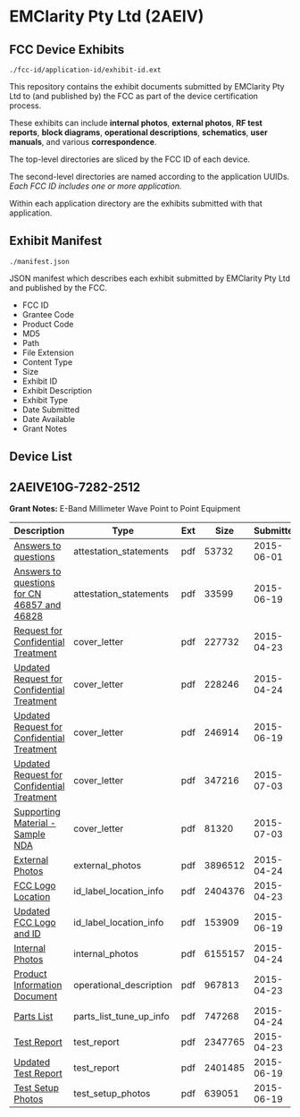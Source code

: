 # EMClarity Pty Ltd (2AEIV)
## FCC Device Exhibits

```
./fcc-id/application-id/exhibit-id.ext
```

This repository contains the exhibit documents submitted by EMClarity Pty Ltd to (and published by) the FCC as part of the device certification process.

These exhibits can include **internal photos**, **external photos**, **RF test reports**, **block diagrams**, **operational descriptions**, **schematics**, **user manuals**, and various **correspondence**.

The top-level directories are sliced by the FCC ID of each device.

The second-level directories are named according to the application UUIDs. *Each FCC ID includes one or more application.*

Within each application directory are the exhibits submitted with that application. 

## Exhibit Manifest

```
./manifest.json
```

JSON manifest which describes each exhibit submitted by EMClarity Pty Ltd and published by the FCC.

- FCC ID
- Grantee Code
- Product Code
- MD5
- Path
- File Extension
- Content Type
- Size
- Exhibit ID
- Exhibit Description
- Exhibit Type
- Date Submitted
- Date Available
- Grant Notes

## Device List
## 2AEIVE10G-7282-2512
**Grant Notes:** E-Band Millimeter Wave Point to Point Equipment

| Description | Type | Ext | Size | Submitted | Available |
| ----------- | ---- | --- | ---- | --------- | --------- |
| [Answers to questions](2AEIVE10G-7282-2512/414d661a8aa25fcb2f2eb0e8b6074dcf/2631394.pdf) | attestation_statements | pdf | 53732 | 2015-06-01 | 2015-07-08 |
| [Answers to questions for CN 46857 and 46828](2AEIVE10G-7282-2512/414d661a8aa25fcb2f2eb0e8b6074dcf/2653184.pdf) | attestation_statements | pdf | 33599 | 2015-06-19 | 2015-07-08 |
| [Request for Confidential Treatment](2AEIVE10G-7282-2512/414d661a8aa25fcb2f2eb0e8b6074dcf/2594936.pdf) | cover_letter | pdf | 227732 | 2015-04-23 | 2015-07-08 |
| [Updated Request for Confidential Treatment](2AEIVE10G-7282-2512/414d661a8aa25fcb2f2eb0e8b6074dcf/2595258.pdf) | cover_letter | pdf | 228246 | 2015-04-24 | 2015-07-08 |
| [Updated Request for Confidential Treatment](2AEIVE10G-7282-2512/414d661a8aa25fcb2f2eb0e8b6074dcf/2653158.pdf) | cover_letter | pdf | 246914 | 2015-06-19 | 2015-07-08 |
| [Updated Request for Confidential Treatment](2AEIVE10G-7282-2512/414d661a8aa25fcb2f2eb0e8b6074dcf/2665927.pdf) | cover_letter | pdf | 347216 | 2015-07-03 | 2015-07-08 |
| [Supporting Material - Sample NDA](2AEIVE10G-7282-2512/414d661a8aa25fcb2f2eb0e8b6074dcf/2665928.pdf) | cover_letter | pdf | 81320 | 2015-07-03 | 2015-07-08 |
| [External Photos](2AEIVE10G-7282-2512/414d661a8aa25fcb2f2eb0e8b6074dcf/2595253.pdf) | external_photos | pdf | 3896512 | 2015-04-24 | 2016-01-03 |
| [FCC Logo Location](2AEIVE10G-7282-2512/414d661a8aa25fcb2f2eb0e8b6074dcf/2594933.pdf) | id_label_location_info | pdf | 2404376 | 2015-04-23 | 2015-07-08 |
| [Updated FCC Logo and ID](2AEIVE10G-7282-2512/414d661a8aa25fcb2f2eb0e8b6074dcf/2653157.pdf) | id_label_location_info | pdf | 153909 | 2015-06-19 | 2015-07-08 |
| [Internal Photos](2AEIVE10G-7282-2512/414d661a8aa25fcb2f2eb0e8b6074dcf/2595254.pdf) | internal_photos | pdf | 6155157 | 2015-04-24 | 2016-01-03 |
| [Product Information Document](2AEIVE10G-7282-2512/414d661a8aa25fcb2f2eb0e8b6074dcf/2594934.pdf) | operational_description | pdf | 967813 | 2015-04-23 | 2015-07-08 |
| [Parts List](2AEIVE10G-7282-2512/414d661a8aa25fcb2f2eb0e8b6074dcf/2595256.pdf) | parts_list_tune_up_info | pdf | 747268 | 2015-04-24 | 2015-07-08 |
| [Test Report](2AEIVE10G-7282-2512/414d661a8aa25fcb2f2eb0e8b6074dcf/2594939.pdf) | test_report | pdf | 2347765 | 2015-04-23 | 2015-07-08 |
| [Updated Test Report](2AEIVE10G-7282-2512/414d661a8aa25fcb2f2eb0e8b6074dcf/2653149.pdf) | test_report | pdf | 2401485 | 2015-06-19 | 2015-07-08 |
| [Test Setup Photos](2AEIVE10G-7282-2512/414d661a8aa25fcb2f2eb0e8b6074dcf/2653156.pdf) | test_setup_photos | pdf | 639051 | 2015-06-19 | 2016-01-03 |
